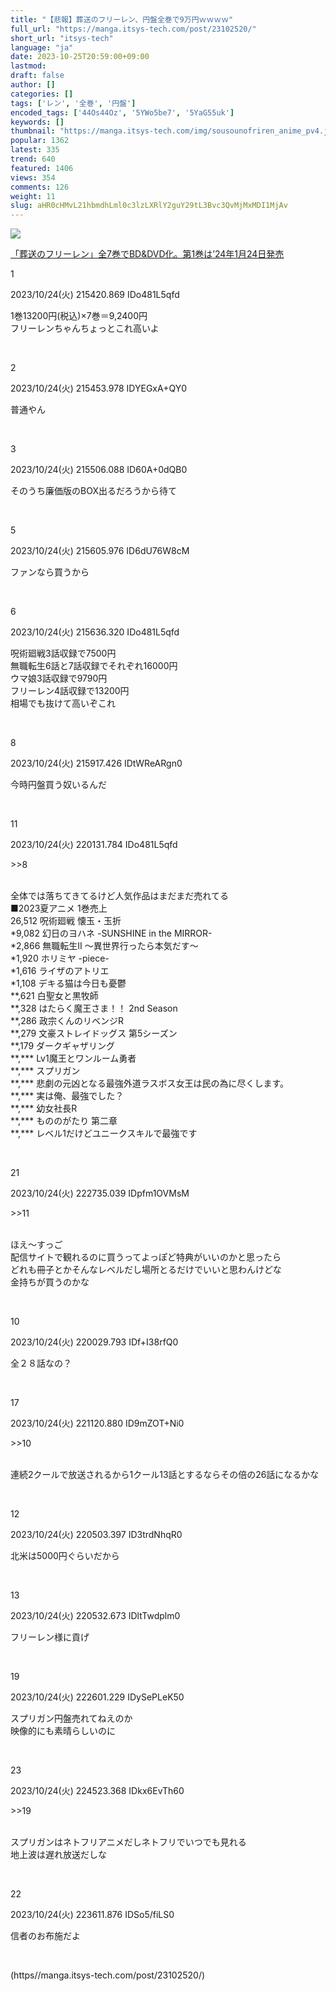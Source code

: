 ```yaml
---
title: "【悲報】葬送のフリーレン、円盤全巻で9万円ｗｗｗｗ"
full_url: "https://manga.itsys-tech.com/post/23102520/"
short_url: "itsys-tech"
language: "ja"
date: 2023-10-25T20:59:00+09:00
lastmod: 
draft: false
author: []
categories: []
tags: ['レン', '全巻', '円盤']
encoded_tags: ['44Os44Oz', '5YWo5be7', '5YaG55uk']
keywords: []
thumbnail: "https://manga.itsys-tech.com/img/sousounofriren_anime_pv4.jpg"
popular: 1362
latest: 335
trend: 640
featured: 1406
views: 354
comments: 126
weight: 11
slug: aHR0cHMvL21hbmdhLml0c3lzLXRlY2guY29tL3Bvc3QvMjMxMDI1MjAv
---
```


![](https://manga.itsys-tech.com/img/sousounofriren_anime_pv4.jpg)

<div><p><a href='https//news.yahoo.co.jp/articles/4f1f8f4db75e3d7d13f69b7d120dcbb1fc15b345' target='_blank' rel='noopener'>「葬送のフリーレン」全7巻でBD&DVD化。第1巻は’24年1月24日発売</a></p><p class='t_h'>1 <p>2023/10/24(火) 215420.869 IDo481L5qfd</p></p><p class='t_b'>1巻13200円(税込)×7巻＝9,2400円<br>フリーレンちゃんちょっとこれ高いよ</p><br><p class='t_h'>2 <p>2023/10/24(火) 215453.978 IDYEGxA+QY0</p></p><p class='t_b'>普通やん</p><br><p class='t_h'>3 <p>2023/10/24(火) 215506.088 ID60A+0dQB0</p></p><p class='t_b'>そのうち廉価版のBOX出るだろうから待て</p><br><p class='t_h'>5 <p>2023/10/24(火) 215605.976 ID6dU76W8cM</p></p><p class='t_b'>ファンなら買うから</p><br><p class='t_h'>6 <p>2023/10/24(火) 215636.320 IDo481L5qfd</p></p><p class='t_b'>呪術廻戦3話収録で7500円<br>無職転生6話と7話収録でそれぞれ16000円<br>ウマ娘3話収録で9790円<br>フリーレン4話収録で13200円<br>相場でも抜けて高いぞこれ</p><br><p class='t_h'>8 <p>2023/10/24(火) 215917.426 IDtWReARgn0</p></p><p class='t_b'>今時円盤買う奴いるんだ</p><br><p class='t_h t_i'>11 <p>2023/10/24(火) 220131.784 IDo481L5qfd</p></p><p class='t_b t_i'><p class='anchor'>>>8</p><br>全体では落ちてきてるけど人気作品はまだまだ売れてる<br>■2023夏アニメ 1巻売上<br>26,512 呪術廻戦 懐玉・玉折<br>*9,082 幻日のヨハネ -SUNSHINE in the MIRROR-<br>*2,866 無職転生II ～異世界行ったら本気だす～<br>*1,920 ホリミヤ -piece-<br>*1,616 ライザのアトリエ<br>*1,108 デキる猫は今日も憂鬱<br>**,621 白聖女と黒牧師<br>**,328 はたらく魔王さま！！ 2nd Season<br>**,286 政宗くんのリベンジR<br>**,279 文豪ストレイドッグス 第5シーズン<br>**,179 ダークギャザリング<br>**,*** Lv1魔王とワンルーム勇者<br>**,*** スプリガン<br>**,*** 悲劇の元凶となる最強外道ラスボス女王は民の為に尽くします。<br>**,*** 実は俺、最強でした？<br>**,*** 幼女社長R<br>**,*** もののがたり 第二章<br>**,*** レベル1だけどユニークスキルで最強です</p><br><p class='t_h t_i'>21 <p>2023/10/24(火) 222735.039 IDpfm1OVMsM</p></p><p class='t_b t_i'><p class='anchor'>>>11</p><br>ほえ～すっご<br>配信サイトで観れるのに買うってよっぽど特典がいいのかと思ったら<br>どれも冊子とかそんなレベルだし場所とるだけでいいと思わんけどな<br>金持ちが買うのかな</p><br><p class='t_h'>10 <p>2023/10/24(火) 220029.793 IDf+I38rfQ0</p></p><p class='t_b'>全２８話なの？</p><br><p class='t_h t_i'>17 <p>2023/10/24(火) 221120.880 ID9mZOT+Ni0</p></p><p class='t_b t_i'><p class='anchor'>>>10</p><br>連続2クールで放送されるから1クール13話とするならその倍の26話になるかな</p><br><p class='t_h'>12 <p>2023/10/24(火) 220503.397 ID3trdNhqR0</p></p><p class='t_b'>北米は5000円ぐらいだから</p><br><p class='t_h'>13 <p>2023/10/24(火) 220532.673 IDltTwdplm0</p></p><p class='t_b'>フリーレン様に貢げ</p><br><p class='t_h'>19 <p>2023/10/24(火) 222601.229 IDySePLeK50</p></p><p class='t_b'>スプリガン円盤売れてねえのか<br>映像的にも素晴らしいのに</p><br><p class='t_h t_i'>23 <p>2023/10/24(火) 224523.368 IDkx6EvTh60</p></p><p class='t_b t_i'><p class='anchor'>>>19</p><br>スプリガンはネトフリアニメだしネトフリでいつでも見れる<br>地上波は遅れ放送だしな</p><br><p class='t_h'>22 <p>2023/10/24(火) 223611.876 IDSo5/fiLS0</p></p><p class='t_b'>信者のお布施だよ</p><br></div>

(https//manga.itsys-tech.com/post/23102520/)
